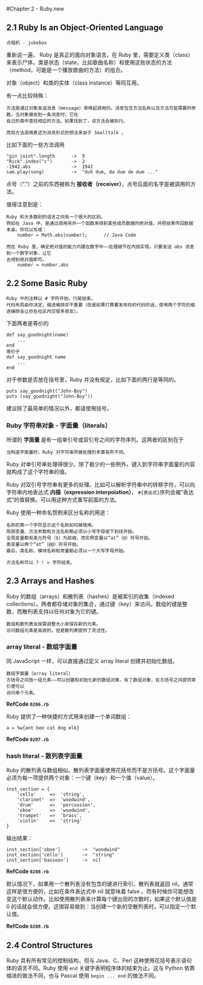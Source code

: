 #Chapter 2 - Ruby.new

## 2.1 Ruby Is an Object-Oriented Language

	点唱机 - jukebox

重新说一遍， Ruby 是真正的面向对象语言。在 Ruby 里，需要定义类（class）来表示尸体。类是状态（state，比如歌曲名称）和使用这些状态的方法（method，可能是一个播放歌曲的方法）的组合。

对象（object）和类的实体（class instance）等同互用。

有一点比较特殊：

	方法是通过对象发送消息（message）来唤起调用的。消息包含方法名称以及方法可能需要的参数。当对象接收到一条消息时，它在
	自己的类中查找相应的方法。如果找到了，该方法会被执行。

	而将方法调用表述为消息形式的想法来自于 Smalltalk 。

比如下面的一些方法调用

	"gin joint".length		->	9
	"Rick".index("c")		->	2
	-1942.abs				-> 	1942
	sam.play(song)			->	"duh dum, da dum de dum ..."

点号（“.”）之前的东西被称为 **接收者（receiver）**，点号后面的名字是被调用的方法。

值得注意到是：

	Ruby 和大多数别的语言之间有一个很大的区别。
	例如在 Java 中，是通过调用另外一个函数来得到某些成员数据的绝对值，并把结果传回数据本身。你可以写成：
		number = Math.abs(number);		// Java Code

	而在 Ruby 里，确定绝对值的能力内建在数字中——处理细节在内部实现。只要发送 abs 消息到一个数字对象，让它
	去得到绝对值即可。
		number = number.abs

## 2.2 Some Basic Ruby

	Ruby 中的注释以 # 字符开始，行尾结束。
	代码布局由你决定，缩进编排并不重要（但是如果打算要发布你的代码的话，使用两个字符的缩进编排会让你在社区内交很多朋友）。

下面两者是等价的

	def say_goodnight(name)
		...
	end
	等价于
	def say_goodnight name
		...
	end

对于参数是否放在括号里，Ruby 并没有规定，比如下面的两行是等同的。

	puts say_goodnight("John-Boy")
	puts (say_goodnight("John-Boy"))

建议除了最简单的情况以外，都请使用括号。

### Ruby 字符串对象 - 字面量（literals）
所谓的 **字面量** 是有一组单引号或双引号之间的字符序列。这两者的区别在于

	当构造字面量时，Ruby 对字符串所做处理的多寡有所不同。

Ruby 对单引号串处理得很少。除了极少的一些例外，键入到字符串字面量的内容就构成了这个字符串的值。

Ruby 对双引号字符串有更多的处理。比如可以解析字符串中的转移字符，可以向字符串内地表达式 **内插（expression interpolation）**， `#{表达式}`序列会被“表达式”的值替换。可以用这种方式重写前面的方法。

Ruby 使用一种命名惯例来区分名称的用途：

	名称的第一个字符显示这个名称如何被使用。
	局部变量、方法参数和方法名称都必须以小写字母或下划线开始。
	全局变量都有美元符号（$）为前缀，而实例变量以“at”（@）符号开始。
	类变量以两个“at”（@@）符号开始。
	最后，类名称、模块名称和常量都必须以一个大写字母开始。

	方法名称可以 ? ! = 字符结束。

## 2.3 Arrays and Hashes
Ruby 的数组（arrays）和散列表（hashes）是被索引的收集（indexed collections）。两者都存储对象的集合，通过键（key）来访问。数组的键是整数，而散列表支持以任何对象为它的键。

    数组和散列表会按需调整大小来保存新的元素。
    访问数组元素是高效的，但是散列表提供了灵活性。

### array literal - 数组字面量
同 JavaScript 一样，可以直接通过定义 array literal 创建并初始化数组。

    数组字面量（array literal）
    方括号之间放一组元素——可以创建和初始化新的数组对象。有了数组对象，在方括号之间提供索引便可以
    访问单个元素。

**RefCode `0206.rb`**

Ruby 提供了一种快捷的方式用来创建一个单词数组：

    a = %w{ant bee cat dog elk}

**RefCode `0207.rb`**

### hash literal - 散列表字面量
Ruby 的散列表与数组相似。散列表字面量使用花括号而不是方括号。这个字面量必须为每一项提供两个对象：一个键（key）和一个值（value）。

    inst_section = {
        'cello'     =>  'string',
        'clarinet'  =>  'woodwind',
        'drum'      =>  'percussion',
        'oboe'      =>  'woodwind',
        'trumpet'   =>  'brass',
        'violin'    =>  'string'
    }

输出结果：

    inst_section['oboe']        ->  "woodwind"
    inst_section['cello']       ->  "string"
    inst_section['bassoon']     ->  nil

**RefCode `0208.rb`**

默认情况下，如果用一个散列表没有包含的键进行索引，散列表就返回 nil。通常这样是很方便的，比如在条件表达式中 nil 就意味着 false 。而有时候你可能想改变这个默认动作。比如使用散列表来计算每个键出现的次数时，如果这个默认值是 0 的话就会很方便。这很容易做到：当创建一个新的空散列表时，可以指定一个默认值。

**RefCode `0208.rb`**

## 2.4 Control Structures
Ruby 具有所有常见的控制结构，但与 Java、C、Perl 这种使用花括号表示语句体的语言不同。Ruby 使用 `end` 关键字表明程序体的结束为止。这与 Python 依靠缩进的做法不同，也与 Pascal 使用 `begin ... end` 的做法不同。
